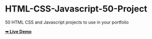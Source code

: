 # HTML-CSS-Javascript-50-Project
50 HTML CSS and Javascript projects to use in your portfolio

  <a href="https://sadhin555.github.io/50-Project/"><strong>➥ Live Demo</strong></a>
